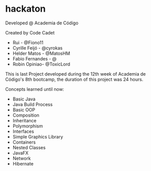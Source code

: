 # hackaton

Developed @ Academia de Código

Created by Code Cadet
* Rui - @Fiono11
* Cyrille Feijó - @cyrokas
* Helder Matos - @MatosHM
* Fabio Fernandes - @
* Robin Opiniao- @ToxicLord

This is last Project developed during the 12th week of Academia de Código's 8th bootcamp, the duration of this project was 24 hours.

Concepts learned until now:

* Basic Java
* Java Build Process
* Basic OOP
* Composition
* Inheritance
* Polymorphism
* Interfaces
* Simple Graphics Library
* Containers
* Nested Classes
* JavaFX
* Network
* Hibernate
